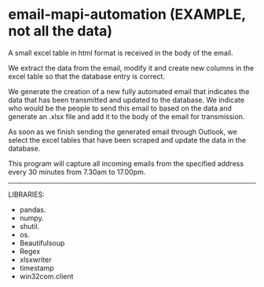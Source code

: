 # email-mapi-automation (EXAMPLE, not all the data)
A small excel table in html format is received in the body of the email.

We extract the data from the email, modify it and create new columns in the excel table so that the database entry is correct.

We generate the creation of a new fully automated email that indicates the data that has been transmitted and updated to the database. We indicate who would be the people to send this email to based on the data and generate an .xlsx file and add it to the body of the email for transmission.

As soon as we finish sending the generated email through Outlook, we select the excel tables that have been scraped and update the data in the database.

This program will capture all incoming emails from the specified address every 30 minutes from 7.30am to 17.00pm.

-----------------------------------------------------------------------------------------------------------

LIBRARIES:
- pandas.
- numpy.
- shutil.
- os.
- Beautifulsoup
- Regex
- xlsxwriter
- timestamp
- win32com.client
